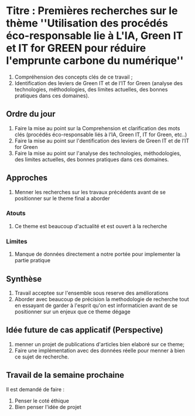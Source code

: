 # Titre :  Premières recherches sur le thème ''Utilisation des procédés éco-responsable lie  à L'IA, Green IT et IT for GREEN pour réduire l'emprunte carbone du numérique''
1. Compréhension des concepts clés de ce travail  ;
2. Identification des leviers de Green IT et de l’IT for Green (analyse des technologies, méthodologies, des limites actuelles, des bonnes pratiques dans ces domaines).
## Ordre du jour
1. Faire la mise au point sur la Comprehension et clarification des mots clés (procédés éco-responsable liés à l’IA, Green IT, IT for Green, etc..)
2. Faire la mise au point sur l'dentification des leviers de Green IT et de l’IT for Green
4. Faire la mise au point sur l'analyse des technologies, méthodologies, des limites actuelles, des bonnes pratiques dans ces domaines.
## Approches 
1. Menner les recherches sur les travaux précédents avant de se positionner sur le theme final a aborder 
### Atouts 
1. Ce theme est beaucoup d'actualité et est ouvert  à la recherche 
### Limites
1. Manque de données directement a notre portée pour implementer la partie pratique
## Synthèse
1. Travail acceptee sur l'ensemble sous reserve des améliorations
2. Aborder avec beaucoup de précision la methodologie de recherche tout en essayant de garder  à  l'esprit qu'on est informaticien avant de se positionner sur un enjeux que ce theme dégage
## Idée future de cas applicatif (Perspective)
1. menner un projet de publications d'articles bien elaboré sur ce theme;
2. Faire une implémentation avec des données réelle pour menner à bien ce sujet de recherche.
## Travail de la semaine prochaine
Il est demandé de faire :
1. Penser le coté éthique
2. Bien penser l'idée de projet



